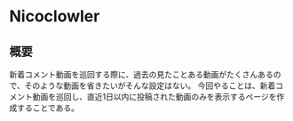# Nicoclowler

## 概要
新着コメント動画を巡回する際に、過去の見たことある動画がたくさんあるので、そのような動画を省きたいがそんな設定はない。
今回やることは、新着コメント動画を巡回し、直近1日以内に投稿された動画のみを表示するページを作成することである。
